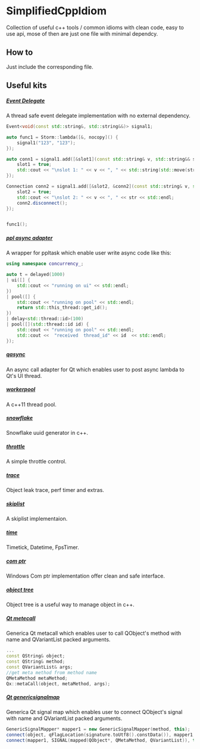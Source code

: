 SimplifiedCppIdiom
=======
Collection of useful c++ tools / common idioms with clean code, easy to use api, mose of then are just one file with minimal dependcy.


## How to

Just include the corresponding file.

## Useful kits

##### [Event Delegate](https://github.com/hiitiger/simplifiedCppIdiom/blob/master/object/event.h)
A thread safe event delegate implementation with no external dependency.

```c++
Event<void(const std::string&, std::string&&)> signal1;

auto func1 = Storm::lambda([&, nocopy]() {
    signal1("123", "123");
});

auto conn1 = signal1.add([&slot1](const std::string& v, std::string&& str){
    slot1 = true;
    std::cout << "\nslot 1: " << v << ", " << std::string(std::move(str)) << std::endl;
});

Connection conn2 = signal1.add([&slot2, &conn2](const std::string& v, std::string&& str) {
    slot2 = true;
    std::cout << "\nslot 2: " << v << ", " << str << std::endl;
    conn2.disconnect();
});


func1();
```

##### [ppl async adapter](https://github.com/hiitiger/simplifiedCppIdiom/blob/master/adapter/ppl/appasync.h)
A wrapper for ppltask which enable user write async code like this:

```c++
using namespace concurrency_;

auto t = delayed(1000)
| ui([] {
    std::cout << "running on ui" << std::endl;
})
| pool([] {
    std::cout << "running on pool" << std::endl;
    return std::this_thread::get_id();
})
| delay<std::thread::id>(100)
| pool([](std::thread::id id) {
    std::cout << "running on pool" << std::endl;
    std::cout <<  "received  thread_id" << id  << std::endl;
});

```

##### [qasync](https://github.com/hiitiger/simplifiedCppIdiom/blob/master/adapter/qt/qasync.h)
An async call adapter for Qt which enables user to post async lambda to Qt's UI thread.

##### [workerpool](https://github.com/hiitiger/simplifiedCppIdiom/blob/master/thread/workerpool.h)
A c++11 thread pool.



##### [snowflake](https://github.com/hiitiger/simplifiedCppIdiom/blob/master/tool/snowflake.h)
Snowflake uuid generator in c++.

##### [throttle](https://github.com/hiitiger/simplifiedCppIdiom/blob/master/tool/throttle.h)
A simple throttle control.

##### [trace](https://github.com/hiitiger/simplifiedCppIdiom/tree/master/trace)
Object leak trace, perf timer and extras.

##### [skiplist](https://github.com/hiitiger/simplifiedCppIdiom/blob/master/container/skiplist.h)
A skiplist implementaion.

##### [time](https://github.com/hiitiger/simplifiedCppIdiom/tree/master/time)
Timetick, Datetime, FpsTimer.

##### [com ptr](https://github.com/hiitiger/simplifiedCppIdiom/blob/master/object/comptr.h)
Windows Com ptr implementation offer clean and safe interface.

##### [object tree](https://github.com/hiitiger/simplifiedCppIdiom/blob/master/object/objecttree.h)
Object tree is a useful way to manage object in c++.

##### [Qt metecall](https://github.com/hiitiger/simplifiedCppIdiom/blob/master/adapter/qt/metacall.h)
Generica Qt metacall which enables user to call QObject's method with name and QVariantList packed arguments.

```c++
...
const QString& object;
const QString& method; 
const QVariantList& args;
//get meta method from method name
QMetaMethod metaMethod;
Qx::metaCall(object, metaMethod, args);

```

##### [Qt genericsignalmap](https://github.com/hiitiger/simplifiedCppIdiom/blob/master/adapter/qt/genericsignalmap.h)
Generica Qt signal map which enables user to connect QObject's signal with name and QVariantList packed arguments.

```c++
GenericSignalMapper* mapper1 = new GenericSignalMapper(method, this);
connect(object, qFlagLocation(signature.toUtf8().constData()), mapper1, SLOT(mapSlot()));
connect(mapper1, SIGNAL(mapped(QObject*, QMetaMethod, QVariantList)), this, SLOT(onGenericSignal(QObject*, QMetaMethod, QVariantList)));

```
